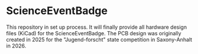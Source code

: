 # ScienceEventBadge
This repository in set up process. It will finally provide all hardware design files (KiCad) for the ScienceEventBadge. The PCB design was originally created in 2025 for the "Jugend-forscht" state competition in Saxony-Anhalt in 2026.
